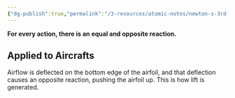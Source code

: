 ```yaml
---
{"dg-publish":true,"permalink":"/3-resources/atomic-notes/newton-s-3rd-law/","tags":["☢️_Atomic"],"updated":"2025-10-18T22:35:50.956-07:00"}
---
```


**For every action, there is an equal and opposite reaction.**

## Applied to Aircrafts

Airflow is deflected on the bottom edge of the airfoil, and that deflection causes an opposite reaction, pushing the airfoil up. This is how lift is generated.
